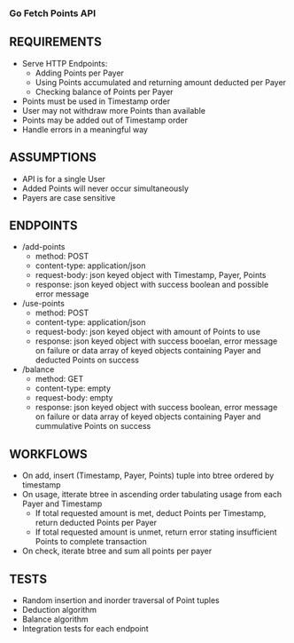 ### Go Fetch Points API

## REQUIREMENTS
 - Serve HTTP Endpoints:
   - Adding Points per Payer
   - Using Points accumulated and returning amount deducted per Payer
   - Checking balance of Points per Payer
 - Points must be used in Timestamp order
 - User may not withdraw more Points than available
 - Points may be added out of Timestamp order
 - Handle errors in a meaningful way

## ASSUMPTIONS
 - API is for a single User
 - Added Points will never occur simultaneously
 - Payers are case sensitive 

## ENDPOINTS
 - /add-points
   - method: POST
   - content-type: application/json
   - request-body: json keyed object with Timestamp, Payer, Points 
   - response: json keyed object with success boolean and possible error message
 - /use-points
   - method: POST
   - content-type: application/json
   - request-body: json keyed object with amount of Points to use
   - response: json keyed object with success booelan, error message on failure or data array of keyed objects containing Payer and deducted Points on success
 - /balance
   - method: GET
   - content-type: empty
   - request-body: empty
   - response: json keyed object with success boolean, error message on failure or data array of keyed objects containing Payer and cummulative Points on success

## WORKFLOWS
 - On add, insert (Timestamp, Payer, Points) tuple into btree ordered by timestamp
 - On usage, itterate btree in ascending order tabulating usage from each Payer and Timestamp
   - If total requested amount is met, deduct Points per Timestamp, return deducted Points per Payer
   - If total requested amount is unmet, return error stating insufficient Points to complete transaction
 - On check, iterate btree and sum all points per payer

## TESTS
 - Random insertion and inorder traversal of Point tuples 
 - Deduction algorithm
 - Balance algorithm
 - Integration tests for each endpoint
